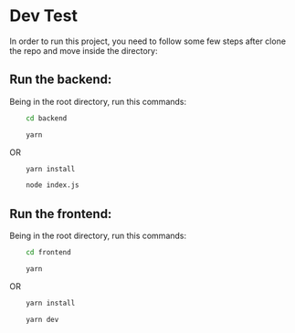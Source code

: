 # Dev Test

In order to run this project, you need to follow some few steps after clone the repo and move inside the directory:

## Run the backend:

Being in the root directory, run this commands:

```bash
    cd backend
```

```bash
    yarn
```

OR

```bash
    yarn install
```

```bash
    node index.js
```

## Run the frontend:

Being in the root directory, run this commands:

```bash
    cd frontend
```

```bash
    yarn
```

OR

```bash
    yarn install
```

```bash
    yarn dev
```
